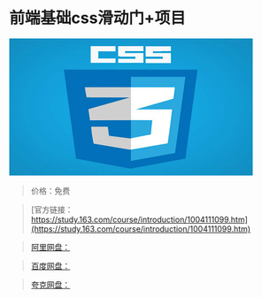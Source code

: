 # 前端基础css滑动门+项目

![img](../../../assets/study163/free/9079B1D10E2ACE9304F28F68E71C2001.jpg)

> 价格：免费

> [官方链接：https://study.163.com/course/introduction/1004111099.htm](https://study.163.com/course/introduction/1004111099.htm)

> [阿里网盘：]()

> [百度网盘：]()

> [夸克网盘：]()
